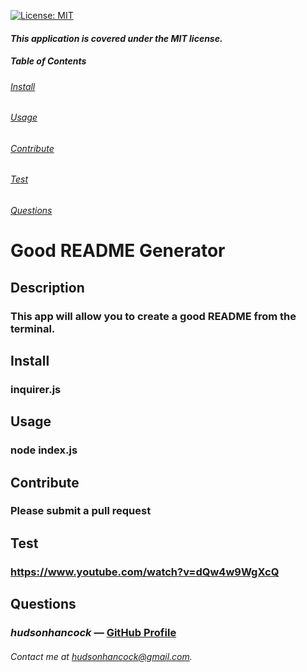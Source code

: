 [![License: MIT](https://img.shields.io/badge/License-MIT-yellow.svg)](https://opensource.org/licenses/MIT)
  #### *This application is covered under the MIT license.*

  ##### Table of Contents  
  ###### [Install](#install)  
  ###### [Usage](#usage) 
  ###### [Contribute](#contribute) 
  ###### [Test](#test)
  ###### [Questions](#questions) 


  # Good README Generator
  ## Description
  ### This app will allow you to create a good README from the terminal. 
  
  ## Install
  ### inquirer.js
  
  ## Usage
  ### node index.js
  
  ## Contribute
  ### Please submit a pull request
  
  ## Test
  ### https://www.youtube.com/watch?v=dQw4w9WgXcQ
  
  ## Questions
  ### *hudsonhancock* — [GitHub Profile](https://github.com/hudsonhancock)
  ###### Contact me at hudsonhancock@gmail.com.
  